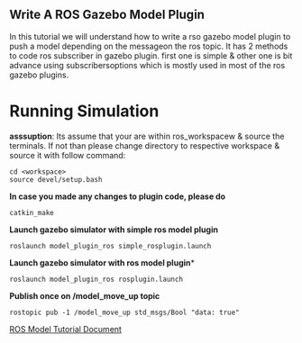 ## Write A ROS Gazebo Model Plugin
In this tutorial we will understand how to write a rso gazebo model plugin to push a model depending on the messageon the
ros topic. It has 2 methods to code ros subscriber in gazebo plugin. first one is simple & other one is bit advance using subscribersoptions which is mostly used in most of the ros gazebo plugins. 


# Running Simulation <br />
**asssuption**: Its assume that your are within ros_workspacew & source the terminals. If not than please change directory to respective workspace & source it with follow command:
```
cd <workspace>
source devel/setup.bash
```

**In case you made any changes to plugin code, please do**
```
catkin_make
```

**Launch gazebo simulator with simple ros model plugin**
```
roslaunch model_plugin_ros simple_rosplugin.launch
```

**Launch gazebo simulator with ros model plugin***
```
roslaunch model_plugin_ros rosplugin.launch
```

**Publish once on /model_move_up topic** 
```
rostopic pub -1 /model_move_up std_msgs/Bool "data: true"
```


[ROS Model Tutorial Document](https://sites.google.com/view/gazebo-plugin-tutorials/6-ros-gazebo-model-plugin)